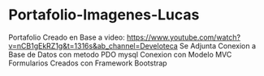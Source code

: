 # Portafolio-Imagenes-Lucas
Portafolio Creado en Base a video: https://www.youtube.com/watch?v=nCB1gEkRZ1g&t=1316s&ab_channel=Develoteca
Se Adjunta Conexion a Base de Datos con metodo PDO mysql
Conexion con Modelo MVC
Formularios Creados con Framework Bootstrap
